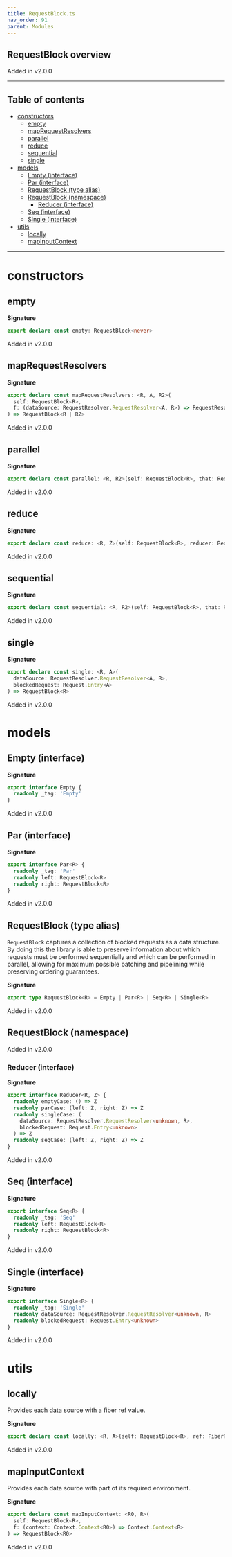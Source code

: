 ```yaml
---
title: RequestBlock.ts
nav_order: 91
parent: Modules
---
```


## RequestBlock overview

Added in v2.0.0

---

<h2 class="text-delta">Table of contents</h2>

- [constructors](#constructors)
  - [empty](#empty)
  - [mapRequestResolvers](#maprequestresolvers)
  - [parallel](#parallel)
  - [reduce](#reduce)
  - [sequential](#sequential)
  - [single](#single)
- [models](#models)
  - [Empty (interface)](#empty-interface)
  - [Par (interface)](#par-interface)
  - [RequestBlock (type alias)](#requestblock-type-alias)
  - [RequestBlock (namespace)](#requestblock-namespace)
    - [Reducer (interface)](#reducer-interface)
  - [Seq (interface)](#seq-interface)
  - [Single (interface)](#single-interface)
- [utils](#utils)
  - [locally](#locally)
  - [mapInputContext](#mapinputcontext)

---

# constructors

## empty

**Signature**

```ts
export declare const empty: RequestBlock<never>
```

Added in v2.0.0

## mapRequestResolvers

**Signature**

```ts
export declare const mapRequestResolvers: <R, A, R2>(
  self: RequestBlock<R>,
  f: (dataSource: RequestResolver.RequestResolver<A, R>) => RequestResolver.RequestResolver<A, R2>
) => RequestBlock<R | R2>
```

Added in v2.0.0

## parallel

**Signature**

```ts
export declare const parallel: <R, R2>(self: RequestBlock<R>, that: RequestBlock<R2>) => RequestBlock<R | R2>
```

Added in v2.0.0

## reduce

**Signature**

```ts
export declare const reduce: <R, Z>(self: RequestBlock<R>, reducer: RequestBlock.Reducer<R, Z>) => Z
```

Added in v2.0.0

## sequential

**Signature**

```ts
export declare const sequential: <R, R2>(self: RequestBlock<R>, that: RequestBlock<R2>) => RequestBlock<R | R2>
```

Added in v2.0.0

## single

**Signature**

```ts
export declare const single: <R, A>(
  dataSource: RequestResolver.RequestResolver<A, R>,
  blockedRequest: Request.Entry<A>
) => RequestBlock<R>
```

Added in v2.0.0

# models

## Empty (interface)

**Signature**

```ts
export interface Empty {
  readonly _tag: 'Empty'
}
```

Added in v2.0.0

## Par (interface)

**Signature**

```ts
export interface Par<R> {
  readonly _tag: 'Par'
  readonly left: RequestBlock<R>
  readonly right: RequestBlock<R>
}
```

Added in v2.0.0

## RequestBlock (type alias)

`RequestBlock` captures a collection of blocked requests as a data
structure. By doing this the library is able to preserve information about
which requests must be performed sequentially and which can be performed in
parallel, allowing for maximum possible batching and pipelining while
preserving ordering guarantees.

**Signature**

```ts
export type RequestBlock<R> = Empty | Par<R> | Seq<R> | Single<R>
```

Added in v2.0.0

## RequestBlock (namespace)

Added in v2.0.0

### Reducer (interface)

**Signature**

```ts
export interface Reducer<R, Z> {
  readonly emptyCase: () => Z
  readonly parCase: (left: Z, right: Z) => Z
  readonly singleCase: (
    dataSource: RequestResolver.RequestResolver<unknown, R>,
    blockedRequest: Request.Entry<unknown>
  ) => Z
  readonly seqCase: (left: Z, right: Z) => Z
}
```

Added in v2.0.0

## Seq (interface)

**Signature**

```ts
export interface Seq<R> {
  readonly _tag: 'Seq'
  readonly left: RequestBlock<R>
  readonly right: RequestBlock<R>
}
```

Added in v2.0.0

## Single (interface)

**Signature**

```ts
export interface Single<R> {
  readonly _tag: 'Single'
  readonly dataSource: RequestResolver.RequestResolver<unknown, R>
  readonly blockedRequest: Request.Entry<unknown>
}
```

Added in v2.0.0

# utils

## locally

Provides each data source with a fiber ref value.

**Signature**

```ts
export declare const locally: <R, A>(self: RequestBlock<R>, ref: FiberRef<A>, value: A) => RequestBlock<R>
```

Added in v2.0.0

## mapInputContext

Provides each data source with part of its required environment.

**Signature**

```ts
export declare const mapInputContext: <R0, R>(
  self: RequestBlock<R>,
  f: (context: Context.Context<R0>) => Context.Context<R>
) => RequestBlock<R0>
```

Added in v2.0.0
